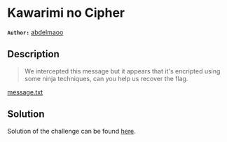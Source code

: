 # Kawarimi no Cipher

**`Author:`** [abdelmaoo](https://github.com/abdelmaoo)

## Description

  > We intercepted this message but it appears that it's encripted using some ninja techniques, can you help us recover the flag.

[message.txt](./message.txt)

## Solution

Solution of the challenge can be found [here](solution/).
